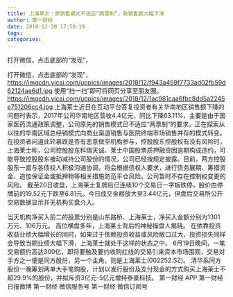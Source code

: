 ```yaml
---
title: 上海莱士：原销售模式不适应“两票制”，致销售额大幅下滑
author: 第一财经
date: 2018-12-20 17:58:19
tags: 
categories: 
---
```

打开微信，点击底部的“发现”，
<!-- more -->
打开微信，点击底部的“发现”，
https://imgcdn.yicai.com/uppics/images/2018/12/f943a459f7733ad02fb59d62124ae6d1.jpg
使用“扫一扫”即可将网页分享至朋友圈。
https://imgcdn.yicai.com/uppics/images/2018/12/1ac981caa6fbc8dd5a2245e751206cc4.jpg
上海莱士近日在互动平台答复投资者有关华南地区销售额下降的问题时表示，2017年公司华南地区营收4.4亿元，同比下降63.11%，主要是由于国家医药流通政策调整，公司原先的销售模式已不适应“两票制”的要求，正在探索从以往的华南区域总经销模式向商业渠道销售与医院终端市场销售并存的模式转变。
在投资者问道此轮暴跌是否有恶意做空机构参与，控股股东控股权有没有风险时，
上海莱士称，公司控股股东科瑞天诚、莱士中国股票质押融资因逾期构成违约，可能导致控股股东被动减持公司股份的情况，公司已经按规定披露。目前，两方控股股东一直与各债权人积极沟通协调，将会根据债权人要求，进行债务展期、筹措资金、追加保证金或抵押物等相关措施防范平仓风险。公司暂时不存在控制权变更的风险。
截至20日收盘，上海莱士复牌后已连续10个交易日一字板跌停，股价由停牌前的19.52元下跌至6.81元。今日成交金额放大至3.44亿元，但盘后交易所公开交易数据显示并无机构买盘介入。
 
 
当天机构净买入前二的股票分别是山东路桥、上海莱士，净买入金额分别为1301万元、106万元。
高位横盘多年，上海莱士背后的神秘操盘人揭晓。
在依靠投资收益业绩大幅增长的同时，如果过于依赖投资收益或风险敞口过大，投资损失同样会导致当期业绩大幅下滑，上海莱士就处于这样的状态之中。
6月19日晚间，一笔交易额约高达300亿、即将要触及要约收购红线的交易引来资本市场围观，交易对手方之一便是同方股份，另一个主角，则是上海莱士(002252.SZ)。
清华系同方股份一晚筹划两单大手笔购股，计划以发行股份及支付现金的方式购买上海莱士不超29.9%的股份，并拟斥资3亿元-5亿元增持泰豪科技。
第一财经
APP
第一财经
日报微博
第一财经
微信服务号
第一财经
微信订阅号
